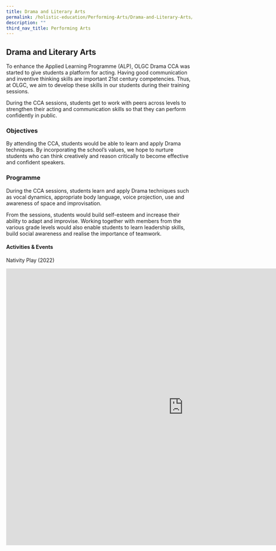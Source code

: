 ```yaml
---
title: Drama and Literary Arts
permalink: /holistic-education/Performing-Arts/Drama-and-Literary-Arts/
description: ""
third_nav_title: Performing Arts
---
```

## Drama and Literary Arts

To enhance the Applied Learning Programme (ALP), OLGC Drama CCA was started to give students a platform for acting. Having good communication and inventive thinking skills are important 21st century competencies. Thus, at OLGC, we aim to develop these skills in our students during their training sessions.

During the CCA sessions, students get to work with peers across levels to strengthen their acting and communication skills so that they can perform confidently in public.

### Objectives

By attending the CCA, students would be able to learn and apply Drama techniques. By incorporating the school’s values, we hope to nurture students who can think creatively and reason critically to become effective and confident speakers.

### Programme

During the CCA sessions, students learn and apply Drama techniques such as vocal dynamics, appropriate body language, voice projection, use and awareness of space and improvisation.

From the sessions, students would build self-esteem and increase their ability to adapt and improvise. Working together with members from the various grade levels would also enable students to learn leadership skills, build social awareness and realise the importance of teamwork. 


#### Activities &amp; Events

Nativity Play (2022) 

<iframe allowfullscreen="true" height="749" width="960" frameborder="0" src="https://docs.google.com/presentation/d/e/2PACX-1vQtYOs9LuMJkpGMO4W38-NGiml-B2hkW44IZEuxmK1FbUkOlkqr_KKTj7BgBaT6bdI40VrXVqbOH905/embed?start=false&amp;loop=false&amp;delayms=3000"></iframe>